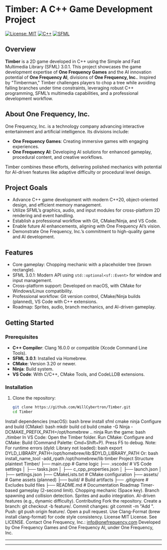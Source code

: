 
# Timber: A C++ Game Development Project
[![License: MIT](https://img.shields.io/badge/License-MIT-yellow.svg)](https://opensource.org/licenses/MIT)
[![C++](https://img.shields.io/badge/Language-C++-blue)](https://en.cppreference.com/w/)
[![SFML](https://img.shields.io/badge/Library-SFML%203.0.1-orange)](https://www.sfml-dev.org/)

## Overview

**Timber** is a 2D game developed in C++ using the Simple and Fast Multimedia Library (SFML) 3.0.1. This project showcases the game development expertise of **One Frequency Games** and the AI innovation potential of **One Frequency AI**, divisions of **One Frequency, Inc.**. Inspired by "Timberman," Timber challenges players to chop a tree while avoiding falling branches under time constraints, leveraging robust C++ programming, SFML’s multimedia capabilities, and a professional development workflow.

## About One Frequency, Inc.

One Frequency, Inc. is a technology company advancing interactive entertainment and artificial intelligence. Its divisions include:
- **One Frequency Games**: Creating immersive games with engaging experiences.
- **One Frequency AI**: Developing AI solutions for enhanced gameplay, procedural content, and creative workflows.

Timber combines these efforts, delivering polished mechanics with potential for AI-driven features like adaptive difficulty or procedural level design.

## Project Goals

- Advance C++ game development with modern C++20, object-oriented design, and efficient memory management.
- Utilize SFML’s graphics, audio, and input modules for cross-platform 2D rendering and event handling.
- Establish a professional workflow with Git, CMake/Ninja, and VS Code.
- Enable future AI enhancements, aligning with One Frequency AI’s vision.
- Demonstrate One Frequency, Inc.’s commitment to high-quality game and AI development.

## Features

- Core gameplay: Chopping mechanic with a placeholder tree (brown rectangle).
- SFML 3.0.1: Modern API using `std::optional<sf::Event>` for window and input management.
- Cross-platform support: Developed on macOS, with CMake for Windows/Linux compatibility.
- Professional workflow: Git version control, CMake/Ninja builds (planned), VS Code with C++ extensions.
- Roadmap: Sprites, audio, branch mechanics, and AI-driven gameplay.

## Getting Started

### Prerequisites

- **C++ Compiler**: Clang 16.0.0 or compatible (Xcode Command Line Tools).
- **SFML 3.0.1**: Installed via Homebrew.
- **CMake**: Version 3.20 or newer.
- **Ninja**: Build system.
- **VS Code**: With C/C++, CMake Tools, and CodeLLDB extensions.

### Installation

1. Clone the repository:
   ```bash
   git clone https://github.com/WillCybertron/Timber.git
   cd Timber
Install dependencies (macOS):
bash
brew install sfml cmake ninja
Configure and build (CMake):
bash
mkdir build
cd build
cmake -G Ninja -DCMAKE_PREFIX_PATH=/opt/homebrew ..
ninja
Run the game:
bash
./timber
In VS Code:
Open the Timber folder.
Run CMake: Configure and CMake: Build (Command Palette: Cmd+Shift+P).
Press F5 to debug.
Note: For runtime errors (dyld: Library not loaded):
bash
export DYLD_LIBRARY_PATH=/opt/homebrew/lib:$DYLD_LIBRARY_PATH
Or:
bash
install_name_tool -add_rpath /opt/homebrew/lib timber
Project Structure
plaintext
Timber/
├── main.cpp              # Game logic
├── .vscode/              # VS Code settings
│   ├── tasks.json
│   ├── c_cpp_properties.json
│   ├── launch.json
│   ├── settings.json
├── CMakeLists.txt        # CMake configuration
├── assets/               # Game assets (planned)
├── build/                # Build artifacts
├── .gitignore            # Excludes build files
├── README.md             # Documentation
Roadmap
Timer-based gameplay (2-second limit).
Chopping mechanic (Space key).
Branch spawning and collision detection.
Sprites and audio integration.
AI-driven features (e.g., dynamic difficulty).
Contributing
Fork the repository.
Create a branch: git checkout -b feature/<name>.
Commit changes: git commit -m "Add <feature>".
Push: git push origin feature/<name>.
Open a pull request.
Use Clang-Format (brew install clang-format) for code style consistency.
License
MIT License. See LICENSE.
Contact
One Frequency, Inc.: info@onefrequency.com
Developed by One Frequency Games and One Frequency AI, under One Frequency, Inc.

---


---

